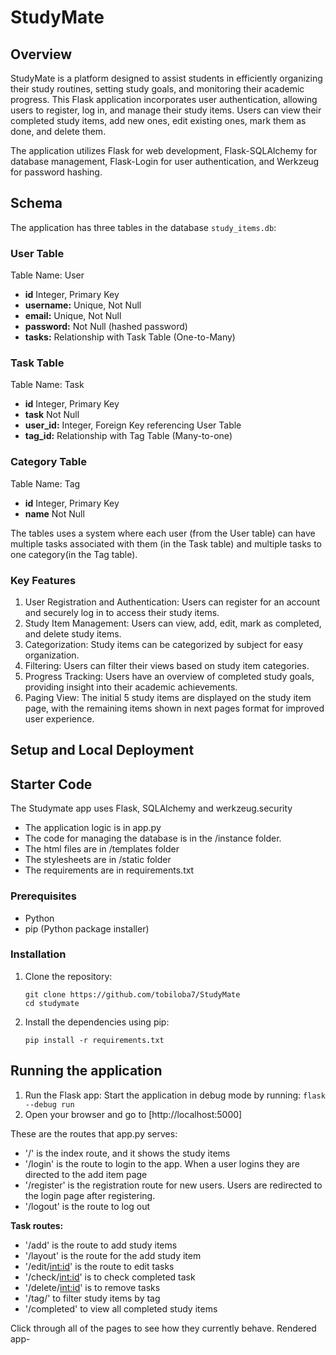 # StudyMate

## Overview
StudyMate is a platform designed to assist students in efficiently organizing their study routines, setting study goals, and monitoring their academic progress. This Flask application incorporates user authentication, allowing users to register, log in, and manage their study items. Users can view their completed study items, add new ones, edit existing ones, mark them as done, and delete them.

The application utilizes Flask for web development, Flask-SQLAlchemy for database management, Flask-Login for user authentication, and Werkzeug for password hashing.


## Schema
The application has three tables in the database ``study_items.db``:

### User Table
Table Name: User

- **id** Integer, Primary Key
- **username:** Unique, Not Null
- **email:** Unique, Not Null
- **password:** Not Null (hashed password)
- **tasks:** Relationship with Task Table (One-to-Many)

### Task Table
Table Name: Task

- **id** Integer, Primary Key
- **task** Not Null
- **user_id:** Integer, Foreign Key referencing User Table
- **tag_id:** Relationship with Tag Table (Many-to-one)

### Category Table
Table Name: Tag

- **id** Integer, Primary Key
- **name** Not Null

The tables uses a system where each user (from the User table) can have multiple tasks associated with them (in the Task table) and multiple tasks to one category(in the Tag table).


### Key Features
1. User Registration and Authentication: Users can register for an account and securely log in to access their study items.
2. Study Item Management: Users can view, add, edit, mark as completed, and delete study items.
3. Categorization: Study items can be categorized by subject for easy organization.
4. Filtering: Users can filter their views based on study item categories.
5. Progress Tracking: Users have an overview of completed study goals, providing insight into their academic achievements.
6. Paging View: The initial 5 study items are displayed on the study item page, with the remaining items shown in next pages format for improved user experience.

## Setup and Local Deployment

## Starter Code
The Studymate app uses Flask, SQLAlchemy and werkzeug.security

- The application logic is in app.py
- The code for managing the database is in the /instance folder.
- The html files are in /templates folder
- The stylesheets are in /static folder
- The requirements are in requirements.txt

### Prerequisites
- Python
- pip (Python package installer)

### Installation
1. Clone the repository:

    ``````
    git clone https://github.com/tobiloba7/StudyMate
    cd studymate
    ``````

2. Install the dependencies using pip:

    ```pip install -r requirements.txt```

## Running the application

1. Run the Flask app: Start the application in debug mode by running:
    ```flask --debug run```
2. Open your browser and go to [http://localhost:5000]

These are the routes that app.py serves:

- '/' is the index route, and it shows the study items
- '/login' is the route to login to the app. When a user logins they are directed to the add item page
- '/register' is the registration route for new users. Users are redirected to the login page after registering.
- '/logout' is the route to log out

**Task routes:**
- '/add' is the route to add study items
- '/layout' is the route for the add study item
- '/edit/<int:id>' is the route to edit tasks
- '/check/<int:id>' is to check completed task
- '/delete/<int:id>' is to remove tasks
- '/tag/<tag>' to filter study items by tag
- '/completed' to view all completed study items 

Click through all of the pages to see how they currently behave.
Rendered app- 
